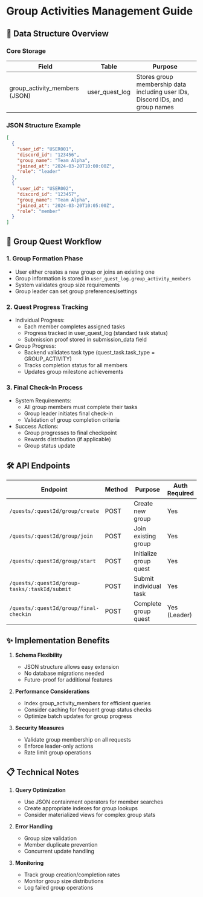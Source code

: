 # Group Activities Management Guide

## 📝 Data Structure Overview

### Core Storage
| **Field**                     | **Table**      | **Purpose**                                                                   |
| ----------------------------- | -------------- | ----------------------------------------------------------------------------- |
| group_activity_members (JSON) | user_quest_log | Stores group membership data including user IDs, Discord IDs, and group names |

### JSON Structure Example
```json
[
  {
    "user_id": "USER001",
    "discord_id": "123456",
    "group_name": "Team Alpha",
    "joined_at": "2024-03-20T10:00:00Z",
    "role": "leader"
  },
  {
    "user_id": "USER002",
    "discord_id": "123457",
    "group_name": "Team Alpha",
    "joined_at": "2024-03-20T10:05:00Z",
    "role": "member"
  }
]
```

## 🔄 Group Quest Workflow

### 1. Group Formation Phase
- User either creates a new group or joins an existing one
- Group information is stored in `user_quest_log.group_activity_members`
- System validates group size requirements
- Group leader can set group preferences/settings

### 2. Quest Progress Tracking
- Individual Progress:
  - Each member completes assigned tasks
  - Progress tracked in user_quest_log (standard task status)
  - Submission proof stored in submission_data field
- Group Progress:
  - Backend validates task type (quest_task.task_type = GROUP_ACTIVITY)
  - Tracks completion status for all members
  - Updates group milestone achievements

### 3. Final Check-In Process
- System Requirements:
  - All group members must complete their tasks
  - Group leader initiates final check-in
  - Validation of group completion criteria
- Success Actions:
  - Group progresses to final checkpoint
  - Rewards distribution (if applicable)
  - Group status update

## 🛠 API Endpoints

| **Endpoint**                                  | **Method** | **Purpose**            | **Auth Required** |
| --------------------------------------------- | ---------- | ---------------------- | ----------------- |
| `/quests/:questId/group/create`               | POST       | Create new group       | Yes               |
| `/quests/:questId/group/join`                 | POST       | Join existing group    | Yes               |
| `/quests/:questId/group/start`                | POST       | Initialize group quest | Yes               |
| `/quests/:questId/group-tasks/:taskId/submit` | POST       | Submit individual task | Yes               |
| `/quests/:questId/group/final-checkin`        | POST       | Complete group quest   | Yes (Leader)      |

## ✨ Implementation Benefits

1. **Schema Flexibility**
   - JSON structure allows easy extension
   - No database migrations needed
   - Future-proof for additional features

2. **Performance Considerations**
   - Index group_activity_members for efficient queries
   - Consider caching for frequent group status checks
   - Optimize batch updates for group progress

3. **Security Measures**
   - Validate group membership on all requests
   - Enforce leader-only actions
   - Rate limit group operations

## 📋 Technical Notes

1. **Query Optimization**
   - Use JSON containment operators for member searches
   - Create appropriate indexes for group lookups
   - Consider materialized views for complex group stats

2. **Error Handling**
   - Group size validation
   - Member duplicate prevention
   - Concurrent update handling

3. **Monitoring**
   - Track group creation/completion rates
   - Monitor group size distributions
   - Log failed group operations 